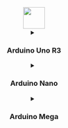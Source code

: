 <div align="center">
  <a href="https://www.arduino.cc/"><img height="50" src="https://th.bing.com/th/id/R.ab13f6998f7cda52f010fe467f392962?rik=ZLgsXcGFlWpjAQ&pid=ImgRaw&r=0"  /></a>
  <details>
<summary><H3>Arduino Uno R3</H3></summary>
  <img src="https://upload.wikimedia.org/wikipedia/commons/c/c9/Pinout_of_ARDUINO_Board_and_ATMega328PU.svg"  />
</details>
  <details>
<summary><H3>Arduino Nano</H3></summary>
  <img src="https://upload.wikimedia.org/wikipedia/commons/e/e4/Arduino-nano-pinout.png"  />
    <a href="https://docs.arduino.cc/resources/datasheets/A000005-datasheet.pdf">DATASHEET</a>
</details>
    <details>
<summary><H3>Arduino Mega</H3></summary>
  <img src="https://upload.wikimedia.org/wikipedia/commons/1/1c/Arduino-mega-pinout.png"  />
</details>
</div>


